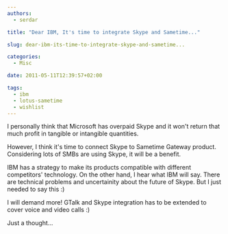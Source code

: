 ```yaml
---
authors:
  - serdar

title: "Dear IBM, It's time to integrate Skype and Sametime..."

slug: dear-ibm-its-time-to-integrate-skype-and-sametime...

categories:
  - Misc

date: 2011-05-11T12:39:57+02:00

tags:
  - ibm
  - lotus-sametime
  - wishlist
---
```


I personally think that Microsoft has overpaid Skype and it won't return that much profit in tangible or intangible quantities.
<!-- more -->
However, I think it's time to connect Skype to Sametime Gateway product. Considering lots of SMBs are using Skype, it will be a benefit.

IBM has a strategy to make its products compatible with different competitors' technology. On the other hand, I hear what IBM will say. There are technical problems and uncertainity about the future of Skype. But I just needed to say this :)

I will demand more! GTalk and Skype integration has to be extended to cover voice and video calls :)

Just a thought...
